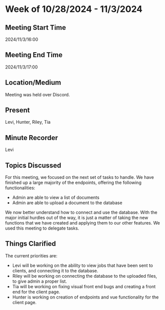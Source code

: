 # Week of 10/28/2024 - 11/3/2024

## Meeting Start Time

2024/11/3/16:00

## Meeting End Time

2024/11/3/17:00

## Location/Medium

Meeting was held over Discord.

## Present

Levi, Hunter, Riley, Tia

## Minute Recorder

Levi

## Topics Discussed

For this meeting, we focused on the next set of tasks to handle. We have finished up  a large majority of the endpoints, offering
the following functionalities:
- Admin are able to view a list of documents
- Admin are able to upload a document to the database

We now better understand how to connect and use the database. With the major initial hurdles out of the way, it is just a matter
of taking the new functions that we have created and applying them to our other features. We used this meeting to delegate 
tasks.

## Things Clarified

The current priorities are:

- Levi will be working on the ability to view jobs that have been sent to clients, and connecting it to the database.
- Riley will be working on connecting the database to the uploaded files, to give admin a proper list.
- Tia will be working on fixing visual front end bugs and creating a front end for the client page.
- Hunter is working on creation of endpoints and vue functionality for the client page.

